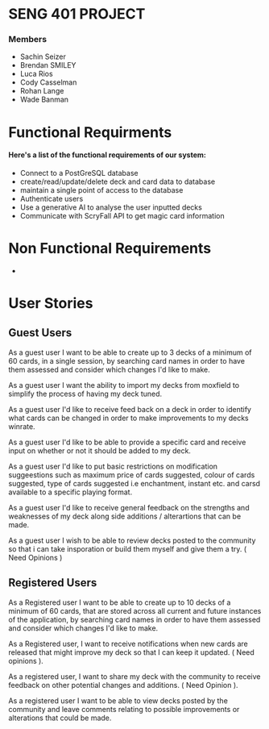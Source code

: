 # SENG 401 PROJECT
### Members
- Sachin Seizer
- Brendan SMILEY
- Luca Rios
- Cody Casselman
- Rohan Lange
- Wade Banman

# Functional Requirments

#### Here's a list of the functional requirements of our system:
- Connect to a PostGreSQL database
- create/read/update/delete deck and card data to database
- maintain a single point of access to the database
- Authenticate users
- Use a generative AI to analyse the user inputted decks
- Communicate with ScryFall API to get magic card information

# Non Functional Requirements
- 

# User Stories
## Guest Users

As a guest user I want to be able to create up to 3 decks of a minimum of 60 cards, in a single session, by searching card names in order to have them assessed and consider which changes I'd like to make.

As a guest user I want the ability to import my decks from moxfield to simplify the process of having my deck tuned.

As a guest user I'd like to receive feed back on a deck in order to identify what cards can be changed in order to make improvements to my decks winrate.

As a guest user I'd like to be able to provide a specific card and receive input on whether or not it should be added to my deck.

As a guest user I'd like to put basic restrictions on modification suggeestions such as maximum price of cards suggested, colour of cards suggested, type of cards suggested i.e enchantment, instant etc. and carsd available to a specific playing format.

As a guest user I'd like to receive general feedback on the strengths and weaknesses of my deck along side additions / alterartions that can be made.

As a guest user I wish to be able to review decks posted to the community so that i can take insporation or build them myself and give them a try. ( Need Opinions )

## Registered Users

As a Registered user I want to be able to create up to 10 decks of a minimum of 60 cards, that are stored across all current and future instances of the application, by searching card names in order to have them assessed and consider which changes I'd like to make.

As a Registered user, I want to receive notifications when new cards are released that might improve my deck so that I can keep it updated. ( Need opinions ).

As a registered user, I want to share my deck with the community to receive feedback on other potential changes and additions. ( Need Opinion ).

As a registered user I want to be able to view decks posted by the community and leave comments relating to possible improvements or alterations that could be made.

